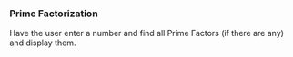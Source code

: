 ### Prime Factorization

Have the user enter a number and find all Prime Factors (if there are any) and display them.